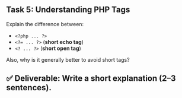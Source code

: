 ## Task 5: Understanding PHP Tags  

Explain the difference between:  
- `<?php ... ?>`  
- `<?= ... ?>` (**short echo tag**)  
- `<? ... ?>` (**short open tag**)  

Also, why is it generally better to avoid short tags?

✅ **Deliverable**: Write a short explanation (2–3 sentences).
---